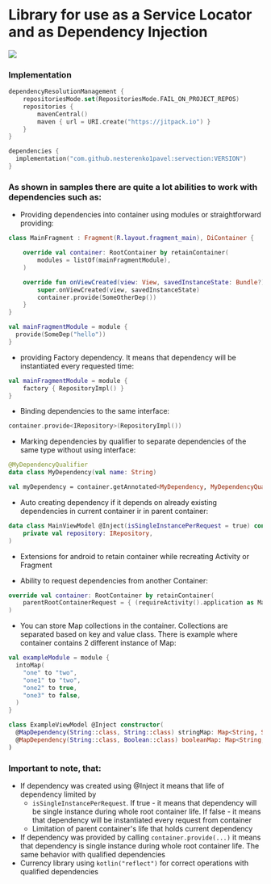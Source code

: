 # Library for use as a Service Locator and as Dependency Injection

[![](https://jitpack.io/v/nesterenko1pavel/servection.svg)](https://jitpack.io/#nesterenko1pavel/servection)

### Implementation

```kotlin
dependencyResolutionManagement {
    repositoriesMode.set(RepositoriesMode.FAIL_ON_PROJECT_REPOS)
    repositories {
        mavenCentral()
        maven { url = URI.create("https://jitpack.io") }
    }
}

dependencies {
  implementation("com.github.nesterenko1pavel:servection:VERSION")
}
```

### As shown in samples there are quite a lot abilities to work with dependencies such as:

- Providing dependencies into container using modules or straightforward providing:
```kotlin
class MainFragment : Fragment(R.layout.fragment_main), DiContainer {

    override val container: RootContainer by retainContainer(
        modules = listOf(mainFragmentModule),
    )

    override fun onViewCreated(view: View, savedInstanceState: Bundle?) {
        super.onViewCreated(view, savedInstanceState)
        container.provide(SomeOtherDep())
    }
}

val mainFragmentModule = module {
  provide(SomeDep("hello"))
}
```

- providing Factory dependency. It means that dependency will be instantiated every requested time:
```kotlin
val mainFragmentModule = module {
    factory { RepositoryImpl() }
}
```

- Binding dependencies to the same interface:
```kotlin
container.provide<IRepository>(RepositoryImpl())
```

- Marking dependencies by qualifier to separate dependencies of the same type without using interface:
```kotlin
@MyDependencyQualifier
data class MyDependency(val name: String)

val myDependency = container.getAnnotated<MyDependency, MyDependencyQualifier>()
```

- Auto creating dependency if it depends on already existing dependencies in current container ir in parent container:
```kotlin
data class MainViewModel @Inject(isSingleInstancePerRequest = true) constructor(
    private val repository: IRepository,
)
```

- Extensions for android to retain container while recreating Activity or Fragment

- Ability to request dependencies from another Container:
```kotlin
override val container: RootContainer by retainContainer(
    parentRootContainerRequest = { (requireActivity().application as MainApp).container },
)
```

- You can store Map collections in the container. Сollections are separated based on key and value class. There is example where container contains 2 different instance of Map:
```kotlin
val exampleModule = module {
  intoMap(
    "one" to "two",
    "one1" to "two",
    "one2" to true,
    "one3" to false,
  )
}

class ExampleViewModel @Inject constructor(
  @MapDependency(String::class, String::class) stringMap: Map<String, String>, // {one=two, one1=two}
  @MapDependency(String::class, Boolean::class) booleanMap: Map<String, Boolean>, // {one2=true, one3=false}
)
```

### Important to note, that:
- If dependency was created using @Inject it means that life of dependency limited by
  - `isSingleInstancePerRequest`. If true - it means that dependency will be single instance during whole root container life. If false - it means that dependency will be instantiated every request from container
  - Limitation of parent container's life that holds current dependency
- If dependency was provided by calling `container.provide(...)` it means that dependency is single instance during whole root container life. The same behavior with qualified dependencies
- Currency library using `kotlin("reflect")` for correct operations with qualified dependencies 
